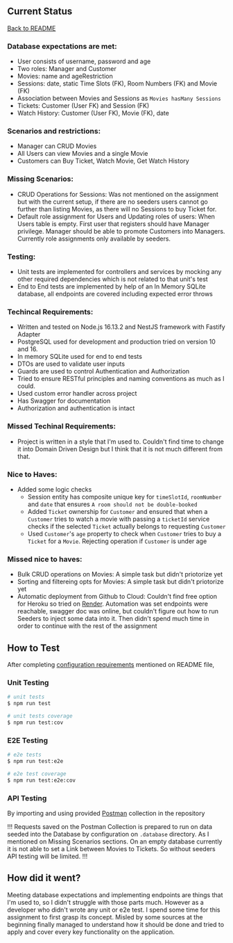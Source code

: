 ## Current Status

[Back to README](README.md)

### Database expectations are met:

- User consists of username, password and age
- Two roles: Manager and Customer
- Movies: name and ageRestriction
- Sessions: date, static Time Slots (FK), Room Numbers (FK) and Movie (FK)
- Association between Movies and Sessions as `Movies hasMany Sessions`
- Tickets: Customer (User FK) and Session (FK)
- Watch History: Customer (User FK), Movie (FK), date

### Scenarios and restrictions:

- Manager can CRUD Movies
- All Users can view Movies and a single Movie
- Customers can Buy Ticket, Watch Movie, Get Watch History

### Missing Scenarios:

- CRUD Operations for Sessions: Was not mentioned on the assignment but with the current setup, if there are no seeders users cannot go further than listing Movies, as there will no Sessions to buy Ticket for.
- Default role assignment for Users and Updating roles of users: When Users table is empty. First user that registers should have Manager privilege. Manager should be able to promote Customers into Managers. Currently role assignments only available by seeders.

### Testing:

- Unit tests are implemented for controllers and services by mocking any other required dependencies which is not related to that unit's test
- End to End tests are implemented by help of an In Memory SQLite database, all endpoints are covered including expected error throws

### Techincal Requirements:

- Written and tested on Node.js 16.13.2 and NestJS framework with Fastify Adapter
- PostgreSQL used for development and production tried on version 10 and 16.
- In memory SQLite used for end to end tests
- DTOs are used to validate user inputs
- Guards are used to control Authentication and Authorization
- Tried to ensure RESTful principles and naming conventions as much as I could.
- Used custom error handler across project
- Has Swagger for documentation
- Authorization and authentication is intact

### Missed Techinal Requirements:

- Project is written in a style that I'm used to. Couldn't find time to change it into Domain Driven Design but I think that it is not much different from that.

### Nice to Haves:

- Added some logic checks
  - Session entity has composite unique key for `timeSlotId`, `roomNumber` and `date` that ensures `A room should not be double-booked`
  - Added `Ticket` ownership for `Customer` and ensured that when a `Customer` tries to watch a movie with passing a `ticketId` service checks if the selected `Ticket` actually belongs to requesting `Customer`
  - Used `Customer`'s `age` property to check when `Customer` tries to buy a `Ticket` for a `Movie`. Rejecting operation if `Customer` is under age

### Missed nice to haves:

- Bulk CRUD operations on Movies: A simple task but didn't priotorize yet
- Sorting and filtereing opts for Movies: A simple task but didn't priotorize yet
- Automatic deployment from Github to Cloud: Couldn't find free option for Heroku so tried on [Render](https://render.com/). Automation was set endpoints were reachable, swagger doc was online, but couldn't figure out how to run Seeders to inject some data into it. Then didn't spend much time in order to continue with the rest of the assignment

## How to Test

After completing [configuration requirements](README.md#configuration) mentioned on README file,

### Unit Testing

```bash
# unit tests
$ npm run test

# unit tests coverage
$ npm run test:cov
```

### E2E Testing

```bash
# e2e tests
$ npm run test:e2e

# e2e test coverage
$ npm run test:e2e:cov
```

### API Testing

By importing and using provided [Postman](https://www.postman.com/downloads/) collection in the repository

!!! Requests saved on the Postman Collection is prepared to run on data seeded into the Database by configuration on `.database` directory. As I mentioned on Missing Scenarios sections. On an empty database currently it is not able to set a Link between Movies to Tickets. So without seeders API testing will be limited. !!!

## How did it went?

Meeting database expectations and implementing endpoints are things that I'm used to, so I didn't struggle with those parts much. However as a developer who didn't wrote any unit or e2e test. I spend some time for this assignment to first grasp its concept. Misled by some sources at the beginning finally managed to understand how it should be done and tried to apply and cover every key functionality on the application.
